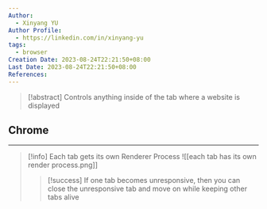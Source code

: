 ```yaml
---
Author:
  - Xinyang YU
Author Profile:
  - https://linkedin.com/in/xinyang-yu
tags:
  - browser
Creation Date: 2023-08-24T22:21:50+08:00
Last Date: 2023-08-24T22:21:50+08:00
References:
---
```

>[!abstract] Controls anything inside of the tab where a website is displayed



## Chrome
---
>[!info] Each tab gets its own Renderer Process
>![[each tab has its own render process.png]]
>>[!success] If one tab becomes unresponsive, then you can close the unresponsive tab and move on while keeping other tabs alive